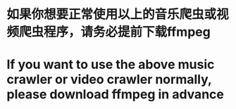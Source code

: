 如果你想要正常使用以上的音乐爬虫或视频爬虫程序，请务必提前下载ffmpeg
====
If you want to use the above music crawler or video crawler normally, please download ffmpeg in advance
====
